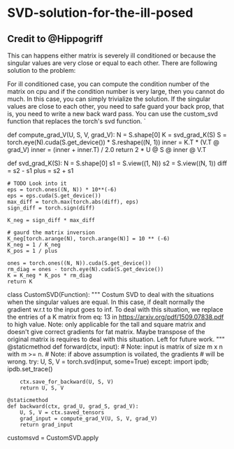 # SVD-solution-for-the-ill-posed
## Credit to @Hippogriff

This can happens either matrix is severely ill conditioned or because the singular values are very close or equal to each other.
There are following solution to the problem:

For ill conditioned case, you can compute the condition number of the matrix on cpu and if the condition number is very large, then you cannot do much. In this case, you can simply trivialize the solution.
If the singular values are close to each other, you need to safe guard your back prop, that is, you need to write a new back ward pass. You can use the custom_svd function that replaces the torch's svd function.
`

def compute_grad_V(U, S, V, grad_V):
    N = S.shape[0]
    K = svd_grad_K(S)
    S = torch.eye(N).cuda(S.get_device()) * S.reshape((N, 1))
    inner = K.T * (V.T @ grad_V)
    inner = (inner + inner.T) / 2.0
    return 2 * U @ S @ inner @ V.T


def svd_grad_K(S):
    N = S.shape[0]
    s1 = S.view((1, N))
    s2 = S.view((N, 1))
    diff = s2 - s1
    plus = s2 + s1

    # TODO Look into it
    eps = torch.ones((N, N)) * 10**(-6)
    eps = eps.cuda(S.get_device())
    max_diff = torch.max(torch.abs(diff), eps)
    sign_diff = torch.sign(diff)

    K_neg = sign_diff * max_diff

    # gaurd the matrix inversion
    K_neg[torch.arange(N), torch.arange(N)] = 10 ** (-6)
    K_neg = 1 / K_neg
    K_pos = 1 / plus

    ones = torch.ones((N, N)).cuda(S.get_device())
    rm_diag = ones - torch.eye(N).cuda(S.get_device())
    K = K_neg * K_pos * rm_diag
    return K


class CustomSVD(Function):
    """
    Costum SVD to deal with the situations when the
    singular values are equal. In this case, if dealt
    normally the gradient w.r.t to the input goes to inf.
    To deal with this situation, we replace the entries of
    a K matrix from eq: 13 in https://arxiv.org/pdf/1509.07838.pdf
    to high value.
    Note: only applicable for the tall and square matrix and doesn't
    give correct gradients for fat matrix. Maybe transpose of the
    original matrix is requires to deal with this situation. Left for
    future work.
    """
    @staticmethod
    def forward(ctx, input):
        # Note: input is matrix of size m x n with m >= n.
        # Note: if above assumption is voilated, the gradients
        # will be wrong.
        try:
            U, S, V = torch.svd(input, some=True)
        except:
            import ipdb; ipdb.set_trace()

        ctx.save_for_backward(U, S, V)
        return U, S, V

    @staticmethod
    def backward(ctx, grad_U, grad_S, grad_V):
        U, S, V = ctx.saved_tensors
        grad_input = compute_grad_V(U, S, V, grad_V)
        return grad_input

customsvd = CustomSVD.apply
